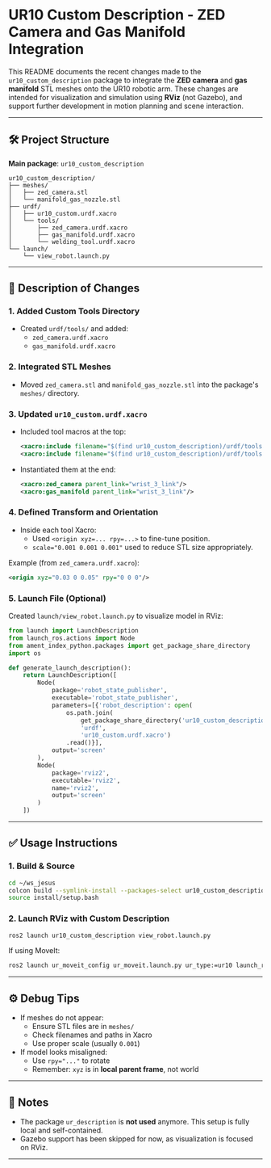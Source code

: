 # UR10 Custom Description - ZED Camera and Gas Manifold Integration

This README documents the recent changes made to the `ur10_custom_description` package to integrate the **ZED camera** and **gas manifold** STL meshes onto the UR10 robotic arm. These changes are intended for visualization and simulation using **RViz** (not Gazebo), and support further development in motion planning and scene interaction.

---

## 🛠️ Project Structure

**Main package**: `ur10_custom_description`

```
ur10_custom_description/
├── meshes/
│   ├── zed_camera.stl
│   └── manifold_gas_nozzle.stl
├── urdf/
│   ├── ur10_custom.urdf.xacro
│   └── tools/
│       ├── zed_camera.urdf.xacro
│       ├── gas_manifold.urdf.xacro
│       └── welding_tool.urdf.xacro
└── launch/
    └── view_robot.launch.py
```

---

## 🔄 Description of Changes

### 1. Added Custom Tools Directory
- Created `urdf/tools/` and added:
  - `zed_camera.urdf.xacro`
  - `gas_manifold.urdf.xacro`

### 2. Integrated STL Meshes
- Moved `zed_camera.stl` and `manifold_gas_nozzle.stl` into the package's `meshes/` directory.

### 3. Updated `ur10_custom.urdf.xacro`
- Included tool macros at the top:
  ```xml
  <xacro:include filename="$(find ur10_custom_description)/urdf/tools/zed_camera.urdf.xacro"/>
  <xacro:include filename="$(find ur10_custom_description)/urdf/tools/gas_manifold.urdf.xacro"/>
  ```
- Instantiated them at the end:
  ```xml
  <xacro:zed_camera parent_link="wrist_3_link"/>
  <xacro:gas_manifold parent_link="wrist_3_link"/>
  ```

### 4. Defined Transform and Orientation
- Inside each tool Xacro:
  - Used `<origin xyz=... rpy=...>` to fine-tune position.
  - `scale="0.001 0.001 0.001"` used to reduce STL size appropriately.

Example (from `zed_camera.urdf.xacro`):
```xml
<origin xyz="0.03 0 0.05" rpy="0 0 0"/>
```

### 5. Launch File (Optional)
Created `launch/view_robot.launch.py` to visualize model in RViz:
```python
from launch import LaunchDescription
from launch_ros.actions import Node
from ament_index_python.packages import get_package_share_directory
import os

def generate_launch_description():
    return LaunchDescription([
        Node(
            package='robot_state_publisher',
            executable='robot_state_publisher',
            parameters=[{'robot_description': open(
                os.path.join(
                    get_package_share_directory('ur10_custom_description'),
                    'urdf',
                    'ur10_custom.urdf.xacro')
                .read()}],
            output='screen'
        ),
        Node(
            package='rviz2',
            executable='rviz2',
            name='rviz2',
            output='screen'
        )
    ])
```

---

## ✅ Usage Instructions

### 1. Build & Source
```bash
cd ~/ws_jesus
colcon build --symlink-install --packages-select ur10_custom_description
source install/setup.bash
```

### 2. Launch RViz with Custom Description
```bash
ros2 launch ur10_custom_description view_robot.launch.py
```

If using MoveIt:
```bash
ros2 launch ur_moveit_config ur_moveit.launch.py ur_type:=ur10 launch_rviz:=true use_fake_hardware:=true use_sim_time:=true
```

---

## ⚙️ Debug Tips

- If meshes do not appear:
  - Ensure STL files are in `meshes/`
  - Check filenames and paths in Xacro
  - Use proper scale (usually `0.001`)
- If model looks misaligned:
  - Use `rpy="..."` to rotate
  - Remember: `xyz` is in **local parent frame**, not world

---

## 🧠 Notes

- The package `ur_description` is **not used** anymore. This setup is fully local and self-contained.
- Gazebo support has been skipped for now, as visualization is focused on RViz.

---
